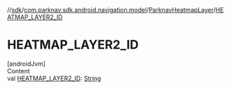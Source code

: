 //[sdk](../../../index.md)/[com.parknav.sdk.android.navigation.model](../index.md)/[ParknavHeatmapLayer](index.md)/[HEATMAP_LAYER2_ID](-h-e-a-t-m-a-p_-l-a-y-e-r2_-i-d.md)



# HEATMAP_LAYER2_ID  
[androidJvm]  
Content  
val [HEATMAP_LAYER2_ID](-h-e-a-t-m-a-p_-l-a-y-e-r2_-i-d.md): [String](https://developer.android.com/reference/kotlin/java/lang/String.html)  



